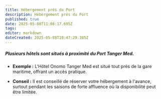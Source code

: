 ```yaml
---
title: Hébergement près du Port
description: Hébergement près du Port
published: true
date: 2025-05-08T11:08:17.695Z
tags: 
editor: markdown
dateCreated: 2025-05-08T10:47:29.385Z
---
```


##### Plusieurs hôtels sont situés à proximité du Port Tanger Med.

  *  **Exemple :** L'Hôtel Onomo Tanger Med est situé tout près de la gare maritime, offrant un accès pratique.

  *  **Conseil :** Il est conseillé de réserver votre hébergement à l'avance, surtout pendant les saisons de forte affluence où la disponibilité peut être limitée.